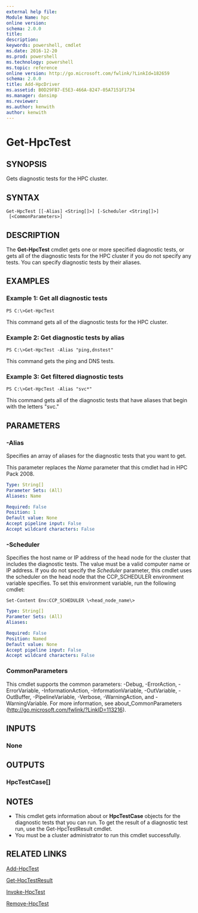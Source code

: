```yaml
---
external help file:
Module Name: hpc
online version:
schema: 2.0.0
title:
description:
keywords: powershell, cmdlet
ms.date: 2016-12-20
ms.prod: powershell
ms.technology: powershell
ms.topic: reference
online version: http://go.microsoft.com/fwlink/?LinkId=182659
schema: 2.0.0
title: Add-HpcDriver
ms.assetid: B0D29FB7-E5E3-466A-8247-05A7151F1734
ms.manager: dansimp
ms.reviewer:
ms.author: kenwith
author: kenwith
---
```


# Get-HpcTest

## SYNOPSIS
Gets diagnostic tests for the HPC cluster.

## SYNTAX

```
Get-HpcTest [[-Alias] <String[]>] [-Scheduler <String[]>]
 [<CommonParameters>]
```

## DESCRIPTION
The **Get-HpcTest** cmdlet gets one or more specified diagnostic tests, or gets all of the diagnostic tests for the HPC cluster if you do not specify any tests.
You can specify diagnostic tests by their aliases.

## EXAMPLES

### Example 1: Get all diagnostic tests
```
PS C:\>Get-HpcTest
```

This command gets all of the diagnostic tests for the HPC cluster.

### Example 2: Get diagnostic tests by alias
```
PS C:\>Get-HpcTest -Alias "ping,dnstest"
```

This command gets the ping and DNS tests.

### Example 3: Get filtered diagnostic tests
```
PS C:\>Get-HpcTest -Alias "svc*"
```

This command gets all of the diagnostic tests that have aliases that begin with the letters "svc."

## PARAMETERS

### -Alias
Specifies an array of aliases for the diagnostic tests that you want to get.

This parameter replaces the *Name* parameter that this cmdlet had in HPC Pack 2008.

```yaml
Type: String[]
Parameter Sets: (All)
Aliases: Name

Required: False
Position: 1
Default value: None
Accept pipeline input: False
Accept wildcard characters: False
```

### -Scheduler
Specifies the host name or IP address of the head node for the cluster that includes the diagnostic tests.
The value must be a valid computer name or IP address.
If you do not specify the *Scheduler* parameter, this cmdlet uses the scheduler on the head node that the CCP_SCHEDULER environment variable specifies.
To set this environment variable, run the following cmdlet:

`Set-Content Env:CCP_SCHEDULER \<head_node_name\>`

```yaml
Type: String[]
Parameter Sets: (All)
Aliases:

Required: False
Position: Named
Default value: None
Accept pipeline input: False
Accept wildcard characters: False
```

### CommonParameters
This cmdlet supports the common parameters: -Debug, -ErrorAction, -ErrorVariable, -InformationAction, -InformationVariable, -OutVariable, -OutBuffer, -PipelineVariable, -Verbose, -WarningAction, and -WarningVariable. For more information, see about_CommonParameters (http://go.microsoft.com/fwlink/?LinkID=113216).

## INPUTS

### None

## OUTPUTS

### HpcTestCase[]

## NOTES
* This cmdlet gets information about or **HpcTestCase** objects for the diagnostic tests that you can run. To get the result of a diagnostic test run, use the Get-HpcTestResult cmdlet.
* You must be a cluster administrator to run this cmdlet successfully.

## RELATED LINKS

[Add-HpcTest](./Add-HpcTest.md)

[Get-HpcTestResult](./Get-HpcTestResult.md)

[Invoke-HpcTest](./Invoke-HpcTest.md)

[Remove-HpcTest](./Remove-HpcTest.md)
